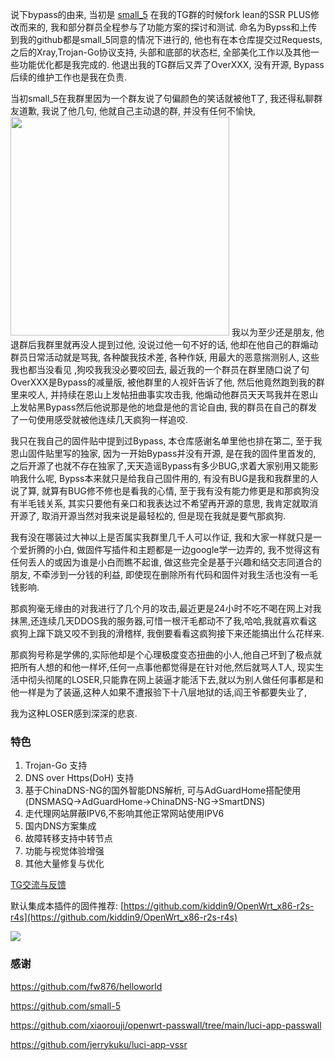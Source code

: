 说下bypass的由来, 当初是 [small_5](https://github.com/small-5) 在我的TG群的时候fork lean的SSR PLUS修改而来的, 我和部分群员全程参与了功能方案的探讨和测试. 命名为Bypss和上传到我的github都是small_5同意的情况下进行的, 他也有在本仓库提交过Requests, 之后的Xray,Trojan-Go协议支持, 头部和底部的状态栏, 全部美化工作以及其他一些功能优化都是我完成的. 他退出我的TG群后又弄了OverXXX, 没有开源, Bypass后续的维护工作也是我在负责.

当初small_5在我群里因为一个群友说了句偏颜色的笑话就被他T了, 我还得私聊群友道歉, 我说了他几句, 他就自己主动退的群, 并没有任何不愉快, 
<img src="https://i.ibb.co/Mg4bk68/phphknu-AR.png" width = "350"/>
我以为至少还是朋友, 他退群后我群里就再没人提到过他, 没说过他一句不好的话, 他却在他自己的群煽动群员日常活动就是骂我, 各种酸我技术差, 各种作妖, 用最大的恶意揣测别人, 这些我也都当没看见 ,狗咬我我没必要咬回去, 最近我的一个群员在群里随口说了句OverXXX是Bypass的减量版, 被他群里的人视奸告诉了他, 然后他竟然跑到我的群里来咬人, 并持续在恩山上发帖扭曲事实攻击我, 他煽动他群员天天骂我并在恩山上发帖黑Bypass然后他说那是他的地盘是他的言论自由, 我的群员在自己的群发了一句使用感受就被他连续几天疯狗一样追咬.

我只在我自己的固件贴中提到过Bypass, 本仓库感谢名单里他也排在第二, 至于我恩山固件贴里写的独家, 因为一开始Bypass并没有开源, 是在我的固件里首发的, 之后开源了也就不存在独家了,天天造谣Bypass有多少BUG,求着大家别用又能影响我什么呢, Bypss本来就只是给我自己固件用的, 有没有BUG是我和我群里的人说了算, 就算有BUG修不修也是看我的心情, 至于我有没有能力修更是和那疯狗没有半毛钱关系, 其实只要他有亲口和我表达过不希望再开源的意思, 我肯定就取消开源了, 取消开源当然对我来说是最轻松的, 但是现在我就是要气那疯狗.

我有没在哪装过大神以上是否属实我群里几千人可以作证, 我和大家一样就只是一个爱折腾的小白, 做固件写插件和主题都是一边google学一边弄的, 我不觉得这有任何丢人的或因为谁是小白而瞧不起谁, 做这些完全是基于兴趣和结交志同道合的朋友, 不牵涉到一分钱的利益, 即使现在删除所有代码和固件对我生活也没有一毛钱影响.

那疯狗毫无缘由的对我进行了几个月的攻击,最近更是24小时不吃不喝在网上对我抹黑,还连续几天DDOS我的服务器,可惜一根汗毛都动不了我,哈哈,我就喜欢看这疯狗上蹿下跳又咬不到我的滑稽样, 我倒要看看这疯狗接下来还能搞出什么花样来.

那疯狗号称是学佛的,实际他却是个心理极度变态扭曲的小人,他自己坏到了极点就把所有人想的和他一样坏,任何一点事他都觉得是在针对他,然后就骂人T人, 现实生活中彻头彻尾的LOSER,只能靠在网上装逼才能活下去,就以为别人做任何事都是和他一样是为了装逼,这种人如果不遭报验下十八层地狱的话,阎王爷都要失业了,

我为这种LOSER感到深深的悲哀.


### 特色
1.  Trojan-Go 支持
1.  DNS over Https(DoH) 支持
1.  基于ChinaDNS-NG的国外智能DNS解析, 可与AdGuardHome搭配使用(DNSMASQ->AdGuardHome->ChinaDNS-NG->SmartDNS)
1.  走代理网站屏蔽IPV6,不影响其他正常网站使用IPV6
1.  国内DNS方案集成
1.  故障转移支持中转节点
1.  功能与视觉体验增强
1.  其他大量修复与优化

[TG交流与反馈](https://t.me/opwrts)

默认集成本插件的固件推荐: [https://github.com/kiddin9/OpenWrt_x86-r2s-r4s](https://github.com/kiddin9/OpenWrt_x86-r2s-r4s)

![](https://raw.githubusercontent.com/kiddin9/luci-app-bypass/main/screenshot.png)

### 感谢
https://github.com/fw876/helloworld

https://github.com/small-5

https://github.com/xiaorouji/openwrt-passwall/tree/main/luci-app-passwall

https://github.com/jerrykuku/luci-app-vssr
